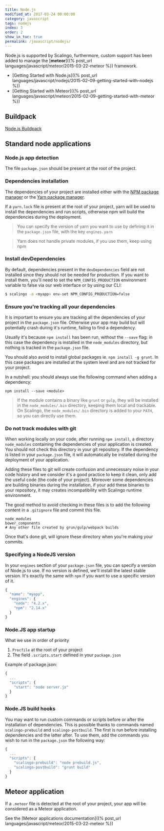 ```yaml
---
title: Node.js
modified_at: 2017-03-24 00:00:00
category: javascript
tags: nodejs
index: 3
order: 2
show_in_toc: true
permalink: /javascript/nodejs/
---
```


Node.js is supported by Scalingo, furthermore, custom support has been added
to manage the [__meteor__]({% post_url languages/javascript/meteor/2015-03-22-meteor %}) framework.

* [Getting Started with Node.js]({% post_url languages/javascript/nodejs/2015-02-09-getting-started-with-nodejs %})
* [Getting Started with Meteor]({% post_url languages/javascript/meteor/2015-02-09-getting-started-with-meteor %})

## Buildpack

[Node.js Buildpack](https://github.com/Scalingo/nodejs-buildpack)

## Standard node applications

### Node.js app detection

The file `package.json` should be present at the root of the project.

### Dependencies installation

The dependencies of your project are installed either with the [NPM package manager](https://www.npmjs.com/) or the [Yarn package manager](https://yarnpkg.com/).

If a `yarn.lock` file is present at the root of your project, yarn will be used to install the dependencies and run scripts, otherwise npm will build the dependencies during the deployment.

> You can specify the version of yarn you want to use by defining it in the `package.json` file, with the key `engines.yarn`

> Yarn does not handle private modules, if you use them, keep using npm

### Install devDependencies

By default, dependencies present in the `devDependencies` field are not installed since they should not be needed for production.
If you want to install them, you'll need to set the `NPM_CONFIG_PRODUCTION` environment variable to false via our web interface or by using our CLI:

```bash
$ scalingo -a <myapp> env-set NPM_CONFIG_PRODUCTION=false
```

### Ensure you're tracking all your dependencies

It is important to ensure you are tracking all the dependencies of your project in the `package.json` file. Otherwise your app may build but will potentially crash during it's runtime, failing to find a dependency.

Usually it's because `npm install` has been run, without the `--save` flag: in this case the dependency is installed in the `node_modules` directory, but nothing is tracked in the `package.json` file.

You should also avoid to install global packages ie. `npm install -g grunt`. In this case packages are installed at the system level and are not tracked for your project.

In a nutshell: you should always use the following command when adding a dependency:

```
npm install --save <module>
```

>  If the module contains a binary like `grunt` or `gulp`, they will be installed in the `node_modules/.bin` directory, keeping them local and trackable.
> On Scalingo, the `node_modules/.bin` directory is added to your `PATH`, so you can directly use them.

### Do not track modules with git

When working locally on your code, after running `npm install`, a directory `node_modules` containing the dependencies of your application is created. You should not check this directory in your git repository. If the dependency is listed in your `package.json` file, it will automatically be installed during the deployment of your application.

Adding these files to git will create confusion and unnecessary noise in your code history and we consider it's a good practice to keep it clean, only add the useful code (the code of your project). Moreover some dependencies are building binaries during the installation, if your add these binaries to your repository, it may creates incompatibility with Scalingo runtime environment.

The good method to avoid checking in these files is to add the following content in a `.gitignore` file and commit this file.

```
node_modules
bower_components
# Any other file created by grun/gulp/webpack builds
```
Once that's done git, will ignore these directory when you're making your commits.

### Specifying a NodeJS version

In your `engines` section of your `package.json` file, you can specify a version of Node.js to use. If no version is defined, we'll install the latest stable version. It's exactly the same with `npm` if you want to use a specific version of it.

```javascript
{
  "name": "myapp",
  "engines": {
    "node": "4.2.x",
    "npm": "2.14.x"
  }
}
```

### Node.JS app startup

What we use in order of priority

1. `Procfile` at the root of your project
2. The field `.scripts.start` defined in your `package.json` 

Example of package.json:

```javascript
{
  ...
  "scripts": {
    "start": "node server.js"
  }
}
```

### Node.JS build hooks

You may want to run custom commands or scripts before or after the installation of dependencies. This is possible thanks to commands named `scalingo-prebuild` and `scalingo-postbuild`. The first is run before installing dependencies and the latter after. To use them, add the commands you wish to run in the `package.json` the following way:

```javascript
{
  ...
  "scripts": {
    "scalingo-prebuild": "node prebuild.js",
    "scalingo-postbuild": "grunt build"
  }
}
```

## Meteor application

If a `.meteor` file is detected at the root of your project, your app will
be considered as a Meteor application.

See the [Meteor applications documentation]({% post_url languages/javascript/meteor/2015-03-22-meteor %})
